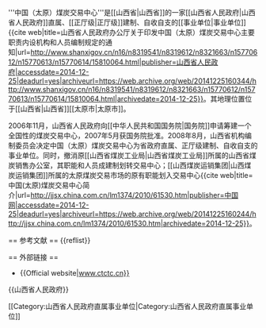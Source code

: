 '''中国（太原）煤炭交易中心'''是[[山西省|山西省]]的一家[[山西省人民政府|山西省人民政府]]直属、[[正厅级|正厅级]]建制、自收自支的[[事业单位|事业单位]]<ref>{{cite web|title=山西省人民政府办公厅关于印发中国（太原）煤炭交易中心主要职责内设机构和人员编制规定的通知|url=http://www.shanxigov.cn/n16/n8319541/n8319612/n8321663/n15770612/n15770613/n15770614/15810064.html|publisher=山西省人民政府|accessdate=2014-12-25|deadurl=yes|archiveurl=https://web.archive.org/web/20141225160344/http://www.shanxigov.cn/n16/n8319541/n8319612/n8321663/n15770612/n15770613/n15770614/15810064.html|archivedate=2014-12-25}}</ref>。其地理位置位于[[山西省|山西省]][[太原市|太原市]]。

2006年11月，山西省人民政府向[[中华人民共和国国务院|国务院]]申请筹建一个全国性的煤炭交易中心，2007年5月获国务院批准。2008年8月，山西省机构编制委员会决定中国（太原）煤炭交易中心为省政府直属、正厅级建制、自收自支的事业单位。同时，撤消原[[山西省煤炭工业局|山西省煤炭工业局]]所属的山西省煤炭销售办公室，其职能和人员成建制划转交易中心；[[山西煤炭运销集团|山西煤炭运销集团]]所属的太原煤炭交易市场的原有职能划入交易中心<ref>{{cite web|title=中国(太原)煤炭交易中心简介|url=http://jjsx.china.com.cn/lm1374/2010/61530.htm|publisher=中国网|accessdate=2014-12-25|deadurl=yes|archiveurl=https://web.archive.org/web/20141225160244/http://jjsx.china.com.cn/lm1374/2010/61530.htm|archivedate=2014-12-25}}</ref>。

== 参考文献 ==
{{reflist}}

== 外部链接 ==
* {{Official website|www.ctctc.cn}}

{{山西省人民政府}}

[[Category:山西省人民政府直属事业单位|Category:山西省人民政府直属事业单位]]